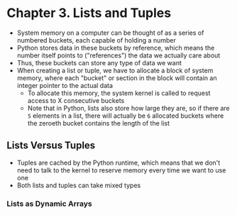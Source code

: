 # Chapter 3. Lists and Tuples

* System memory on a computer can be thought of as a series of numbered buckets, each capable of holding a number
* Python stores data in these buckets by reference, which means the number itself points to ("references") the data we actually care about
* Thus, these buckets can store any type of data we want
* When creating a list or tuple, we have to allocate a block of system memory, where each "bucket" or section in the block will contain an integer pointer to the actual data
  * To allocate this memory, the system kernel is called to request access to X consecutive buckets
  * Note that in Python, lists also store how large they are, so if there are `5` elements in a list, there will actually be `6` allocated buckets where the zeroeth bucket contains the length of the list

## Lists Versus Tuples

* Tuples are cached by the Python runtime, which means that we don't need to talk to the kernel to reserve memory every time we want to use one
* Both lists and tuples can take mixed types

### Lists as Dynamic Arrays
